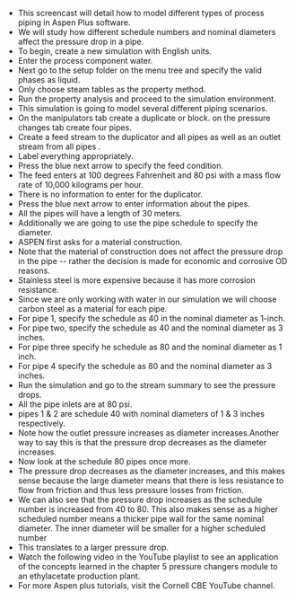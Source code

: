 - This screencast will detail how to model different types of process piping in Aspen Plus software.
- We will study how different schedule numbers and nominal diameters affect the pressure drop in a pipe.
- To begin, create a new simulation with English units.
- Enter the process component water.
- Next go to the setup folder on the menu tree and specify the valid phases as liquid.
- Only choose steam tables as the property method.
- Run the property analysis and proceed to the simulation environment.
- This simulation is going to model several different piping scenarios.
- On the manipulators tab create a duplicate or block. on the pressure changes tab create four pipes.
- Create a feed stream to the duplicator and all pipes as well as an outlet stream from all pipes .
- Label everything appropriately.
- Press the blue next arrow to specify the feed condition.
- The feed enters at 100 degrees Fahrenheit and 80 psi with a mass flow rate of 10,000 kilograms per hour.
- There is no information to enter for the duplicator.
- Press the blue next arrow to enter information about the pipes.
- All the pipes will have a length of 30 meters.
- Additionally we are going to use the pipe schedule to specify the diameter.
- ASPEN first asks for a material construction.
- Note that the material of construction does not affect the pressure drop in the pipe -- rather the decision is made for economic and corrosive OD reasons.
- Stainless steel is more expensive because it has more corrosion resistance.
- Since we are only working with water in our simulation we will choose carbon steel as a material for each pipe.
- For pipe 1, specify the schedule as 40 in the nominal diameter as 1-inch.
- For pipe two, specify the schedule as 40 and the nominal diameter as 3 inches.
- For pipe three specify he schedule as 80 and the nominal diameter as 1 inch.
- For pipe 4 specify the schedule as 80 and the nominal diameter as 3 inches.
- Run the simulation and go to the stream summary to see the pressure drops.
- All the pipe inlets are at 80 psi.
- pipes 1 & 2 are schedule 40 with nominal diameters of 1 & 3 inches respectively.
- Note how the outlet pressure increases as diameter increases.Another way to say this is that the pressure drop decreases as the diameter increases.
- Now look at the schedule 80 pipes once more.
- The pressure drop decreases as the diameter increases, and this makes sense because the large diameter means that there is less resistance to flow from friction and thus less pressure losses from friction.
- We can also see that the pressure drop increases as the schedule number is increased from 40 to 80. This also makes sense as a higher scheduled number means a thicker pipe wall for the same nominal diameter. The inner diameter will be smaller for a higher scheduled number
- This translates to a larger pressure drop.
- Watch the following video in the YouTube playlist to see an application of the concepts learned in the chapter 5 pressure changers module to an ethylacetate production plant.
- For more Aspen plus tutorials, visit the Cornell CBE YouTube channel.